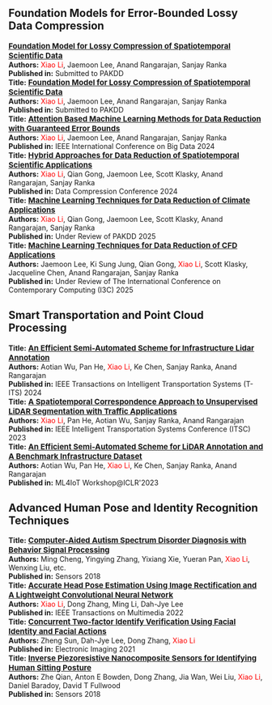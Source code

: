 ## Foundation Models for Error-Bounded Lossy Data Compression

<div class="publication-card">
    <a href="https://arxiv.org/pdf/2412.17184" style="font-size: 15px; font-weight: bold;">Foundation Model for Lossy Compression of Spatiotemporal Scientific Data</a><br>
    <strong>Authors:</strong> <span style="color: red;">Xiao Li</span>, Jaemoon Lee, Anand Rangarajan, Sanjay Ranka<br>
    <strong>Published in:</strong> Submitted to PAKDD<br>
</div>

<div class="publication-card">
    <strong>Title:</strong> <a href="https://arxiv.org/pdf/2412.17184" style="font-size: 15px; font-weight: bold;">Foundation Model for Lossy Compression of Spatiotemporal Scientific Data</a><br>
    <strong>Authors:</strong> <span style="color: red;">Xiao Li</span>, Jaemoon Lee, Anand Rangarajan, Sanjay Ranka<br>
    <strong>Published in:</strong> Submitted to PAKDD<br>
</div>

<div class="publication-card">
    <strong>Title:</strong> <a href="https://arxiv.org/pdf/2409.05357" style="font-size: 15px; font-weight: bold;">Attention Based Machine Learning Methods for Data Reduction with Guaranteed Error Bounds</a><br>
    <strong>Authors:</strong> <span style="color: red;">Xiao Li</span>, Jaemoon Lee, Anand Rangarajan, Sanjay Ranka<br>
    <strong>Published in:</strong> IEEE International Conference on Big Data 2024<br>
</div>

<div class="publication-card">
    <strong>Title:</strong> <a href="https://ieeexplore.ieee.org/stamp/stamp.jsp?tp=&arnumber=10533816" style="font-size: 15px; font-weight: bold;">Hybrid Approaches for Data Reduction of Spatiotemporal Scientific Applications</a><br>
    <strong>Authors:</strong> <span style="color: red;">Xiao Li</span>, Qian Gong, Jaemoon Lee, Scott Klasky, Anand Rangarajan, Sanjay Ranka<br>
    <strong>Published in:</strong> Data Compression Conference 2024<br>
</div>

<div class="publication-card">
    <strong>Title:</strong> <a href="https://arxiv.org/abs/2405.00879" style="font-size: 15px; font-weight: bold;">Machine Learning Techniques for Data Reduction of Climate Applications</a><br>
    <strong>Authors:</strong> <span style="color: red;">Xiao Li</span>, Qian Gong, Jaemoon Lee, Scott Klasky, Anand Rangarajan, Sanjay Ranka<br>
    <strong>Published in:</strong> Under Review of PAKDD 2025<br>
</div>

<div class="publication-card">
    <strong>Title:</strong> <a href="#" style="font-size: 15px; font-weight: bold;">Machine Learning Techniques for Data Reduction of CFD Applications</a><br>
    <strong>Authors:</strong> Jaemoon Lee, Ki Sung Jung, Qian Gong, <span style="color: red;">Xiao Li</span>, Scott Klasky, Jacqueline Chen, Anand Rangarajan, Sanjay Ranka<br>
    <strong>Published in:</strong> Under Review of The International Conference on Contemporary Computing (I3C) 2025<br>
</div>

## Smart Transportation and Point Cloud Processing

<div class="publication-card">
    <strong>Title:</strong> <a href="https://ieeexplore.ieee.org/stamp/stamp.jsp?tp=&arnumber=10537073" style="font-size: 15px; font-weight: bold;">An Efficient Semi-Automated Scheme for Infrastructure Lidar Annotation</a><br>
    <strong>Authors:</strong> Aotian Wu, Pan He, <span style="color: red;">Xiao Li</span>, Ke Chen, Sanjay Ranka, Anand Rangarajan<br>
    <strong>Published in:</strong> IEEE Transactions on Intelligent Transportation Systems (T-ITS) 2024<br>
</div>

<div class="publication-card">
    <strong>Title:</strong> <a href="https://ieeexplore.ieee.org/stamp/stamp.jsp?tp=&arnumber=10422461" style="font-size: 15px; font-weight: bold;">A Spatiotemporal Correspondence Approach to Unsupervised LiDAR Segmentation with Traffic Applications</a><br>
    <strong>Authors:</strong> <span style="color: red;">Xiao Li</span>, Pan He, Aotian Wu, Sanjay Ranka, Anand Rangarajan<br>
    <strong>Published in:</strong> IEEE Intelligent Transportation Systems Conference (ITSC) 2023<br>
</div>

<div class="publication-card">
    <strong>Title:</strong> <a href="https://iclr.cc/virtual/2023/14756" style="font-size: 15px; font-weight: bold;">An Efficient Semi-Automated Scheme for LiDAR Annotation and A Benchmark Infrastructure Dataset</a><br>
    <strong>Authors:</strong> Aotian Wu, Pan He, <span style="color: red;">Xiao Li</span>, Ke Chen, Sanjay Ranka, Anand Rangarajan<br>
    <strong>Published in:</strong> ML4IoT Workshop@ICLR'2023<br>
</div>

## Advanced Human Pose and Identity Recognition Techniques

<div class="publication-card">
    <strong>Title:</strong> <a href="https://library.imaging.org/ei/articles/33/6/art00010" style="font-size: 15px; font-weight: bold;">Computer-Aided Autism Spectrum Disorder Diagnosis with Behavior Signal Processing</a><br>
    <strong>Authors:</strong> Ming Cheng, Yingying Zhang, Yixiang Xie, Yueran Pan, <span style="color: red;">Xiao Li</span>, Wenxing Liu, etc.<br>
    <strong>Published in:</strong> Sensors 2018<br>
</div>

<div class="publication-card">
    <strong>Title:</strong> <a href="https://ieeexplore.ieee.org/stamp/stamp.jsp?tp=&arnumber=9693249" style="font-size: 15px; font-weight: bold;">Accurate Head Pose Estimation Using Image Rectification and A Lightweight Convolutional Neural Network</a><br>
    <strong>Authors:</strong> <span style="color: red;">Xiao Li</span>, Dong Zhang, Ming Li, Dah-Jye Lee<br>
    <strong>Published in:</strong> IEEE Transactions on Multimedia 2022<br>
</div>

<div class="publication-card">
    <strong>Title:</strong> <a href="https://library.imaging.org/ei/articles/33/6/art00010" style="font-size: 15px; font-weight: bold;">Concurrent Two-factor Identify Verification Using Facial Identity and Facial Actions</a><br>
    <strong>Authors:</strong> Zheng Sun, Dah-Jye Lee, Dong Zhang, <span style="color: red;">Xiao Li</span><br>
    <strong>Published in:</strong> Electronic Imaging 2021<br>
</div>

<div class="publication-card">
    <strong>Title:</strong> <a href="https://www.mdpi.com/1424-8220/18/6/1745" style="font-size: 15px; font-weight: bold;">Inverse Piezoresistive Nanocomposite Sensors for Identifying Human Sitting Posture</a><br>
    <strong>Authors:</strong> Zhe Qian, Anton E Bowden, Dong Zhang, Jia Wan, Wei Liu, <span style="color: red;">Xiao Li</span>, Daniel Baradoy, David T Fullwood<br>
    <strong>Published in:</strong> Sensors 2018<br>
</div>



<!--
<div class='paper-box'><div class='paper-box-image'><div><div class="badge">IEEE Access 2023</div><img src='../images/paper1.png' alt="sym" width="100%"></div></div>
<div class='paper-box-text' markdown="1">

[Inverse Piezoresistive Nanocomposite Sensors for Identifying Human Sitting Posture](https://library.imaging.org/ei/articles/33/6/art00010)

Zhe Qian, Anton E Bowden, Dong Zhang, Jia Wan, Wei Liu, <span style="color: red;">Xiao Li</span>, Daniel Baradoy, David T Fullwood
- Published in: Sensors 2018
</div>
</div>
-->
